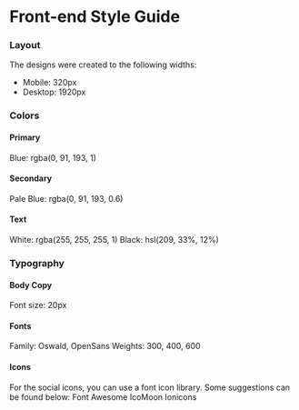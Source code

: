 # Front-end Style Guide
### Layout
The designs were created to the following widths:
- Mobile: 320px
- Desktop: 1920px
### Colors
#### Primary
Blue: rgba(0, 91, 193, 1)
#### Secondary
Pale Blue: rgba(0, 91, 193, 0.6)
#### Text
White: rgba(255, 255, 255, 1)
Black: hsl(209, 33%, 12%)
### Typography
#### Body Copy
Font size: 20px
#### Fonts
Family: Oswald, OpenSans
Weights: 300, 400, 600
#### Icons
For the social icons, you can use a font icon library. Some suggestions can be found below:
Font Awesome
IcoMoon
Ionicons